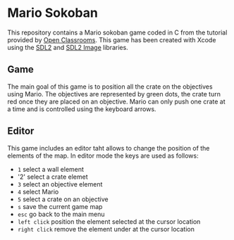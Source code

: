 # Mario Sokoban

This repository contains a Mario sokoban game coded in C from the tutorial provided by [Open Classrooms](https://openclassrooms.com/fr/courses/19980-apprenez-a-programmer-en-c/18709-tp-mario-sokoban). This game has been created with Xcode using the [SDL2](https://www.libsdl.org/index.php) and [SDL2 Image](https://www.libsdl.org/projects/SDL_image/) libraries.

## Game

The main goal of this game is to position all the crate on the objectives using Mario. The objectives are represented by green dots, the crate turn red once they are placed on an objective. Mario can only push one crate at a time and is controlled using the keyboard arrows.

## Editor

This game includes an editor taht allows to change the position of the elements of the map. In editor mode the keys are used as follows:

- `1` select a wall element
- '2' select a crate elemet
- `3` select an objective element
- `4` select Mario
- `5` select a crate on an objective
- `s` save the current game map
- `esc` go back to the main menu
- `left click` position the element selected at the cursor location
- `right click` remove the element under at the cursor location
